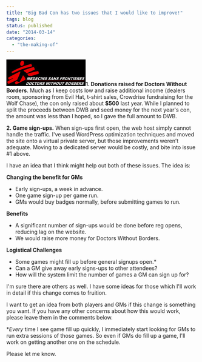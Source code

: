 ```yaml
---
title: "Big Bad Con has two issues that I would like to improve!"
tags: blog
status: published
date: "2014-03-14"
categories: 
  - "the-making-of"
---
```


![Doctors Without Borders](/images/msf-logo-header.jpg)**1\. Donations raised for Doctors Without Borders**. Much as I keep costs low and raise additional income (dealers room, sponsoring from Evil Hat, t-shirt sales, Crowdrise fundraising for the Wolf Chase), the con only raised about **$500** last year. While I planned to split the proceeds between DWB and seed money for the next year's con, the amount was less than I hoped, so I gave the full amount to DWB.

**2\. Game sign-ups.** When sign-ups first open, the web host simply cannot handle the traffic. I've used WordPress optimization techniques and moved the site onto a virtual private server, but those improvements weren’t adequate. Moving to a dedicated server would be costly, and bite into issue #1 above.

I have an idea that I think might help out both of these issues. The idea is:

**Changing the benefit for GMs**

- Early sign-ups, a week in advance.
- One game sign-up per game run.
- GMs would buy badges normally, before submitting games to run.

**Benefits**

- A significant number of sign-ups would be done before reg opens, reducing lag on the website.
- We would raise more money for Doctors Without Borders.

**Logistical Challenges**

- Some games might fill up before general signups open.\*
- Can a GM give away early signs-ups to other attendees?
- How will the system limit the number of games a GM can sign up for?

I'm sure there are others as well. I have some ideas for those which I'll work in detail if this change comes to fruition.

I want to get an idea from both players and GMs if this change is something you want. If you have any other concerns about how this would work, please leave them in the comments below.

\*_Every_ time I see game fill up quickly, I immediately start looking for GMs to run extra sessions of those games. So even if GMs do fill up a game, I'll work on getting another one on the schedule.

Please let me know.